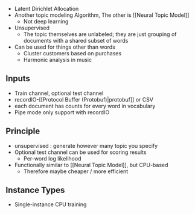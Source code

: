- Latent Dirichlet Allocation
- Another topic modeling Algorithm, The other is [[Neural Topic Model]]
	- Not deep learning
- Unsupervised
	- The topic themselves are unlabeled; they are just grouping of documents with a shared subset of words
- Can be used for things other than words
	- Cluster customers based on purchases
	- Harmonic analysis in music
 
## Inputs
- Train channel, optional test channel
- recordIO-[[Protocol Buffer (Protobuf)|protobuf]] or CSV
- each document has counts for every word in vocabulary 
- Pipe mode only support with recordIO

## Principle
- unsupervised : generate however many topic you specify
- Optional test channel can be used for scoring results
	- Per-word log likelihood
- Functionally similar to [[Neural Topic Model]], but CPU-based
	- Therefore maybe cheaper / more efficient


## Instance Types
- Single-instance CPU training